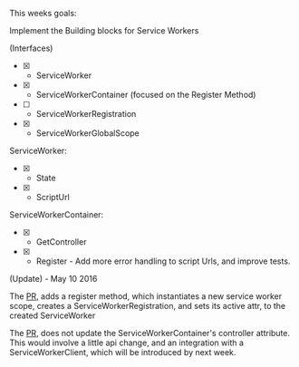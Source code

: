 
This weeks goals: 

Implement the Building blocks for Service Workers

(Interfaces)

- [X] - ServiceWorker
- [X] - ServiceWorkerContainer (focused on the Register Method)
- [ ] - ServiceWorkerRegistration
- [X] - ServiceWorkerGlobalScope

ServiceWorker: 

- [X] - State
- [X] - ScriptUrl

ServiceWorkerContainer:

- [X] - GetController
- [X] - Register - Add more error handling to script Urls, and improve tests.


(Update) - May 10 2016

The [PR](https://github.com/servo/servo/pull/11114), adds a register method, which instantiates a new service
worker scope, creates a ServiceWorkerRegistration, and sets its active attr, to the created ServiceWorker

The [PR](https://github.com/servo/servo/pull/11114), does not update the ServiceWorkerContainer's controller attribute. This would involve a little api change, and an integration with a ServiceWorkerClient, which will be introduced by next week.
